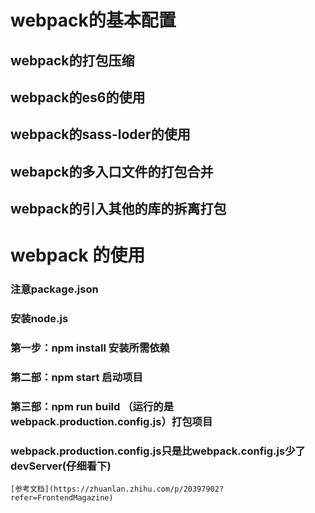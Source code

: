 # webpack的基本配置 

## webpack的打包压缩
## webpack的es6的使用
## webpack的sass-loder的使用 
## webapck的多入口文件的打包合并  
## webpack的引入其他的库的拆离打包

# webpack 的使用
### 注意package.json
###  安装node.js 
###  第一步：npm install 安装所需依赖
###  第二部：npm start  启动项目
###  第三部：npm run build （运行的是webpack.production.config.js）打包项目 
###   webpack.production.config.js只是比webpack.config.js少了devServer(仔细看下)
```
[参考文档](https://zhuanlan.zhihu.com/p/20397902?refer=FrontendMagazine)
